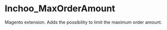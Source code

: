 Inchoo_MaxOrderAmount
=====================

Magento extension. Adds the possibility to limit the maximum order amount.
